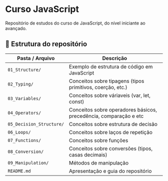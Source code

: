 # Curso JavaScript

Repositório de estudos do curso de JavaScript, do nível iniciante ao avançado.

## 🧠 Estrutura do repositório

| Pasta / Arquivo     | Descrição                                                   |
|---------------------|-------------------------------------------------------------|
| `01_Structure/`     | Exemplo de estrutura de código em JavaScript                |
| `02_Typing/`        | Conceitos sobre tipagens (tipos primitivos, coerção, etc.)  |
| `03_Variables/`     | Conceitos sobre váriaveis (var, let, const)                 |
| `04_Operators/`     | Conceitos sobre operadores básicos, precedência, comparação e etc|
| `05_Decision_Structure/`| Conceitos sobre estrutura de decisão                    |
| `06_Loops/`         | Conceitos sobre laços de repetição                          |
| `07_Functions/`     | Conceitos sobre funções                                     |
| `08_Conversion/`    | Conceitos sobre conversões (tipos, casas decimais)          |
| `09_Manipulation/`  | Métodos de manipulação                                      |
| `README.md`         | Apresentação e guia do repositório                          |

